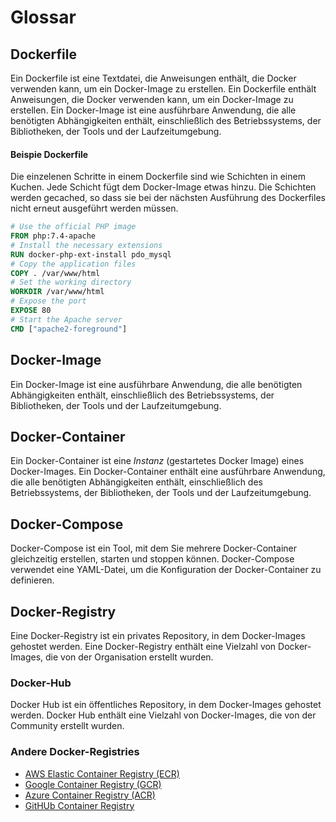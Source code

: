 # Glossar

## Dockerfile

Ein Dockerfile ist eine Textdatei, die Anweisungen enthält, die Docker verwenden kann, um ein Docker-Image zu erstellen. Ein Dockerfile enthält Anweisungen, die Docker verwenden kann, um ein Docker-Image zu erstellen. Ein Docker-Image ist eine ausführbare Anwendung, die alle benötigten Abhängigkeiten enthält, einschließlich des Betriebssystems, der Bibliotheken, der Tools und der Laufzeitumgebung.

#### Beispie Dockerfile

Die einzelenen Schritte in einem Dockerfile sind wie Schichten in einem Kuchen. Jede Schicht fügt dem Docker-Image etwas hinzu.
Die Schichten werden gecached, so dass sie bei der nächsten Ausführung des Dockerfiles nicht erneut ausgeführt werden müssen.

```dockerfile
# Use the official PHP image
FROM php:7.4-apache
# Install the necessary extensions
RUN docker-php-ext-install pdo_mysql
# Copy the application files
COPY . /var/www/html
# Set the working directory
WORKDIR /var/www/html
# Expose the port
EXPOSE 80
# Start the Apache server
CMD ["apache2-foreground"]
```

## Docker-Image

Ein Docker-Image ist eine ausführbare Anwendung, die alle benötigten Abhängigkeiten enthält, einschließlich des Betriebssystems, der Bibliotheken, der Tools und der Laufzeitumgebung.

## Docker-Container

Ein Docker-Container ist eine *Instanz* (gestartetes Docker Image) eines Docker-Images. Ein Docker-Container enthält eine ausführbare Anwendung, die alle benötigten Abhängigkeiten enthält, einschließlich des Betriebssystems, der Bibliotheken, der Tools und der Laufzeitumgebung.

## Docker-Compose

Docker-Compose ist ein Tool, mit dem Sie mehrere Docker-Container gleichzeitig erstellen, starten und stoppen können. Docker-Compose verwendet eine YAML-Datei, um die Konfiguration der Docker-Container zu definieren.

## Docker-Registry

Eine Docker-Registry ist ein privates Repository, in dem Docker-Images gehostet werden. Eine Docker-Registry enthält eine Vielzahl von Docker-Images, die von der Organisation erstellt wurden.

### Docker-Hub

Docker Hub ist ein öffentliches Repository, in dem Docker-Images gehostet werden. Docker Hub enthält eine Vielzahl von Docker-Images, die von der Community erstellt wurden.

### Andere Docker-Registries

- [AWS Elastic Container Registry (ECR)](https://aws.amazon.com/ecr/)
- [Google Container Registry (GCR)](https://cloud.google.com/container-registry)
- [Azure Container Registry (ACR)](https://azure.microsoft.com/en-us/services/container-registry/)
- [GitHUb Container Registry](https://docs.github.com/en/packages/working-with-a-github-packages-registry/working-with-the-container-registry)

